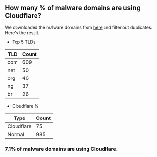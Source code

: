 ## How many % of malware domains are using Cloudflare?


We downloaded the malware domains from [here](https://urlhaus.abuse.ch) and filter out duplicates.
Here's the result.


[//]: # (start replacement)


- Top 5 TLDs

| TLD | Count |
| --- | --- |
| com | 609 |
| net | 50 |
| org | 46 |
| ng | 37 |
| br | 26 |


- Cloudflare %

| Type | Count |
| --- | --- |
| Cloudflare | 75 |
| Normal | 985 |


### 7.1% of malware domains are using Cloudflare.
